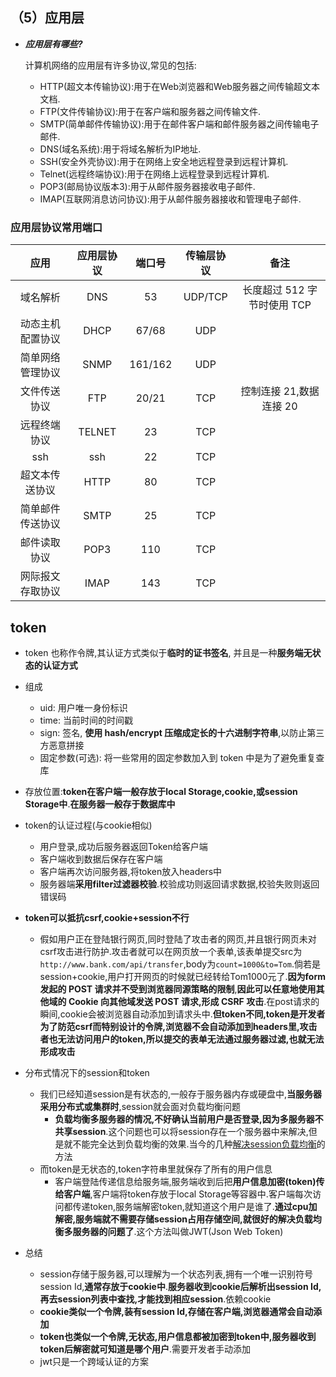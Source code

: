 ## （5）应用层

- ***应用层有哪些?***

  计算机网络的应用层有许多协议,常见的包括:

  - HTTP(超文本传输协议):用于在Web浏览器和Web服务器之间传输超文本文档.
  - FTP(文件传输协议):用于在客户端和服务器之间传输文件.
  - SMTP(简单邮件传输协议):用于在邮件客户端和邮件服务器之间传输电子邮件.
  - DNS(域名系统):用于将域名解析为IP地址.
  - SSH(安全外壳协议):用于在网络上安全地远程登录到远程计算机.
  - Telnet(远程终端协议):用于在网络上远程登录到远程计算机.
  - POP3(邮局协议版本3):用于从邮件服务器接收电子邮件.
  - IMAP(互联网消息访问协议):用于从邮件服务器接收和管理电子邮件.

### 应用层协议常用端口

|       应用       | 应用层协议 | 端口号  | 传输层协议 |            备注             |
| :--------------: | :--------: | :-----: | :--------: | :-------------------------: |
|     域名解析     |    DNS     |   53    |  UDP/TCP   | 长度超过 512 字节时使用 TCP |
| 动态主机配置协议 |    DHCP    |  67/68  |    UDP     |                             |
| 简单网络管理协议 |    SNMP    | 161/162 |    UDP     |                             |
|   文件传送协议   |    FTP     |  20/21  |    TCP     |  控制连接 21,数据连接 20   |
|   远程终端协议   |   TELNET   |   23    |    TCP     |                             |
|       ssh        |    ssh     |   22    |    TCP     |                             |
|  超文本传送协议  |    HTTP    |   80    |    TCP     |                             |
| 简单邮件传送协议 |    SMTP    |   25    |    TCP     |                             |
|   邮件读取协议   |    POP3    |   110   |    TCP     |                             |
| 网际报文存取协议 |    IMAP    |   143   |    TCP     |                             |



## token

* token 也称作令牌,其认证方式类似于**临时的证书签名**, 并且是一种**服务端无状态的认证方式**
* 组成
  * uid: 用户唯一身份标识
  * time: 当前时间的时间戳
  * sign: 签名, **使用 hash/encrypt 压缩成定长的十六进制字符串**,以防止第三方恶意拼接
  * 固定参数(可选): 将一些常用的固定参数加入到 token 中是为了避免重复查库
* 存放位置:**token在客户端一般存放于local Storage,cookie,或session Storage中**.**在服务器一般存于数据库中**
* token的认证过程(与cookie相似)
  * 用户登录,成功后服务器返回Token给客户端
  * 客户端收到数据后保存在客户端
  * 客户端再次访问服务器,将token放入headers中
  * 服务器端**采用filter过滤器校验**.校验成功则返回请求数据,校验失败则返回错误码
* **token可以抵抗csrf,cookie+session不行**
  * 假如用户正在登陆银行网页,同时登陆了攻击者的网页,并且银行网页未对csrf攻击进行防护.攻击者就可以在网页放一个表单,该表单提交src为`http://www.bank.com/api/transfer`,body为`count=1000&to=Tom`.倘若是session+cookie,用户打开网页的时候就已经转给Tom1000元了.**因为form 发起的 POST 请求并不受到浏览器同源策略的限制**,**因此可以任意地使用其他域的 Cookie 向其他域发送 POST 请求,形成 CSRF 攻击**.在post请求的瞬间,cookie会被浏览器自动添加到请求头中.**但token不同,token是开发者为了防范csrf而特别设计的令牌,浏览器不会自动添加到headers里,攻击者也无法访问用户的token,所以提交的表单无法通过服务器过滤,也就无法形成攻击**

* 分布式情况下的session和token

  * 我们已经知道session是有状态的,一般存于服务器内存或硬盘中,**当服务器采用分布式或集群时**,session就会面对负载均衡问题
    - **负载均衡多服务器的情况,不好确认当前用户是否登录,因为多服务器不共享session**.这个问题也可以将session存在一个服务器中来解决,但是就不能完全达到负载均衡的效果.当今的几种[解决session负载均衡](http://blog.51cto.com/zhibeiwang/1965018)的方法
  * 而token是无状态的,token字符串里就保存了所有的用户信息
    * 客户端登陆传递信息给服务端,服务端收到后把**用户信息加密(token)传给客户端**,客户端将token存放于local Storage等容器中.客户端每次访问都传递token,服务端解密token,就知道这个用户是谁了.**通过cpu加解密,服务端就不需要存储session占用存储空间,就很好的解决负载均衡多服务器的问题了**.这个方法叫做JWT(Json Web Token)

* 总结

  * session存储于服务器,可以理解为一个状态列表,拥有一个唯一识别符号session Id,**通常存放于cookie中**.**服务器收到cookie后解析出session Id,再去session列表中查找,才能找到相应session**.依赖cookie
  * **cookie类似一个令牌,装有session Id,存储在客户端,浏览器通常会自动添加**
  * **token也类似一个令牌,无状态,用户信息都被加密到token中,服务器收到token后解密就可知道是哪个用户**.需要开发者手动添加
  * jwt只是一个跨域认证的方案

